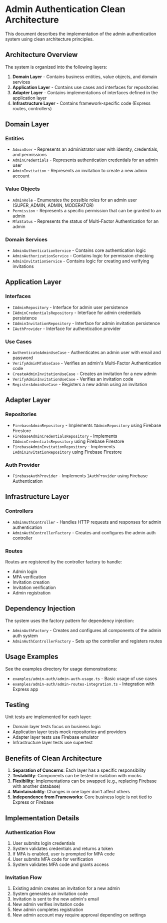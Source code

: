 # Admin Authentication Clean Architecture

This document describes the implementation of the admin authentication system using clean architecture principles.

## Architecture Overview

The system is organized into the following layers:

1. **Domain Layer** - Contains business entities, value objects, and domain services
2. **Application Layer** - Contains use cases and interfaces for repositories
3. **Adapter Layer** - Contains implementations of interfaces defined in the application layer
4. **Infrastructure Layer** - Contains framework-specific code (Express routes, controllers)

## Domain Layer

### Entities

- `AdminUser` - Represents an administrator user with identity, credentials, and permissions
- `AdminCredentials` - Represents authentication credentials for an admin user
- `AdminInvitation` - Represents an invitation to create a new admin account

### Value Objects

- `AdminRole` - Enumerates the possible roles for an admin user (SUPER_ADMIN, ADMIN, MODERATOR)
- `Permission` - Represents a specific permission that can be granted to an admin
- `MfaStatus` - Represents the status of Multi-Factor Authentication for an admin

### Domain Services

- `AdminAuthenticationService` - Contains core authentication logic
- `AdminAuthorizationService` - Contains logic for permission checking
- `AdminInvitationService` - Contains logic for creating and verifying invitations

## Application Layer

### Interfaces

- `IAdminRepository` - Interface for admin user persistence
- `IAdminCredentialsRepository` - Interface for admin credentials persistence
- `IAdminInvitationRepository` - Interface for admin invitation persistence
- `IAuthProvider` - Interface for authentication provider

### Use Cases

- `AuthenticateAdminUseCase` - Authenticates an admin user with email and password
- `VerifyAdminMfaUseCase` - Verifies an admin's Multi-Factor Authentication code
- `CreateAdminInvitationUseCase` - Creates an invitation for a new admin
- `VerifyAdminInvitationUseCase` - Verifies an invitation code
- `RegisterAdminUseCase` - Registers a new admin using an invitation

## Adapter Layer

### Repositories

- `FirebaseAdminRepository` - Implements `IAdminRepository` using Firebase Firestore
- `FirebaseAdminCredentialsRepository` - Implements `IAdminCredentialsRepository` using Firebase Firestore
- `FirebaseAdminInvitationRepository` - Implements `IAdminInvitationRepository` using Firebase Firestore

### Auth Provider

- `FirebaseAuthProvider` - Implements `IAuthProvider` using Firebase Authentication

## Infrastructure Layer

### Controllers

- `AdminAuthController` - Handles HTTP requests and responses for admin authentication
- `AdminAuthControllerFactory` - Creates and configures the admin auth controller

### Routes

Routes are registered by the controller factory to handle:
- Admin login
- MFA verification
- Invitation creation
- Invitation verification
- Admin registration

## Dependency Injection

The system uses the factory pattern for dependency injection:

- `AdminAuthFactory` - Creates and configures all components of the admin auth system
- `AdminAuthControllerFactory` - Sets up the controller and registers routes

## Usage Examples

See the examples directory for usage demonstrations:

- `examples/admin-auth/admin-auth-usage.ts` - Basic usage of use cases
- `examples/admin-auth/admin-routes-integration.ts` - Integration with Express app

## Testing

Unit tests are implemented for each layer:

- Domain layer tests focus on business logic
- Application layer tests mock repositories and providers
- Adapter layer tests use Firebase emulator
- Infrastructure layer tests use supertest

## Benefits of Clean Architecture

1. **Separation of Concerns**: Each layer has a specific responsibility
2. **Testability**: Components can be tested in isolation with mocks
3. **Flexibility**: Implementations can be swapped (e.g., replacing Firebase with another database)
4. **Maintainability**: Changes in one layer don't affect others
5. **Independence from Frameworks**: Core business logic is not tied to Express or Firebase

## Implementation Details

### Authentication Flow

1. User submits login credentials
2. System validates credentials and returns a token
3. If MFA is enabled, user is prompted for MFA code
4. User submits MFA code for verification
5. System validates MFA code and grants access

### Invitation Flow

1. Existing admin creates an invitation for a new admin
2. System generates an invitation code
3. Invitation is sent to the new admin's email
4. New admin verifies invitation code
5. New admin completes registration
6. New admin account may require approval depending on settings